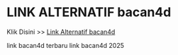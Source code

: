# LINK ALTERNATIF bacan4d

Klik Disini >> <a href="https://linksto.pages.dev/">Link Alternatif bacan4d </a>

link bacan4d terbaru
link bacan4d 2025